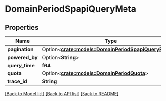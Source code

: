 # DomainPeriodSpapiQueryMeta

## Properties

Name | Type | Description | Notes
------------ | ------------- | ------------- | -------------
**pagination** | Option<[**crate::models::DomainPeriodSpapiQueryPaging**](domain.SPAPIQueryPaging.md)> |  | [optional]
**powered_by** | Option<**String**> |  | [optional]
**query_time** | **f64** |  |
**quota** | Option<[**crate::models::DomainPeriodQuota**](domain.Quota.md)> |  | [optional]
**trace_id** | **String** |  |

[[Back to Model list]](../README.md#documentation-for-models) [[Back to API list]](../README.md#documentation-for-api-endpoints) [[Back to README]](../README.md)
